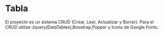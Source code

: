 # Tabla
El proyecto es un sistema CRUD (Crear, Leer, Actualizar y Borrar).
Para el CRUD utilize Jquery(DataTables),Boostrap,Popper y Icons de Google Fonts.

